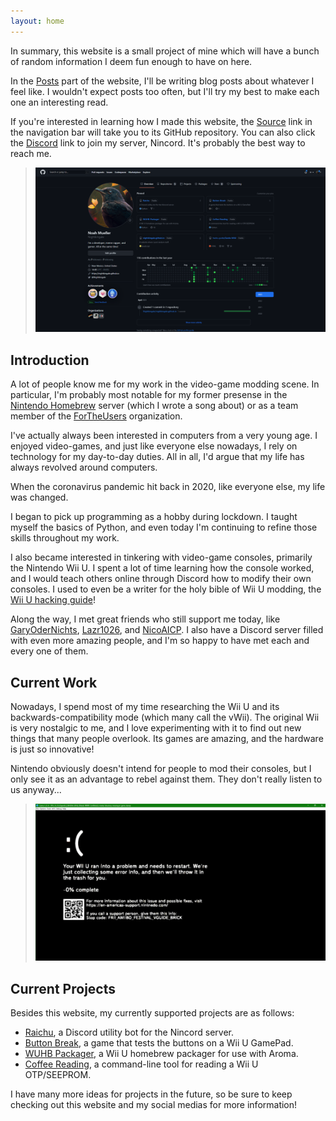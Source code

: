 ```yaml
---
layout: home
---
```


In summary, this website is a small project of mine which will have a bunch of random information I deem fun enough to have on here.

In the [Posts](../works) part of the website, I'll be writing blog posts about whatever I feel like. I wouldn't expect posts too often, but I'll try my best to make each one an interesting read.

If you're interested in learning how I made this website, the [Source](https://github.com/Nightkingale/Personal-Website) link in the navigation bar will take you to its GitHub repository. You can also click the [Discord](https://discord.gg/mYjeaZQ) link to join my server, Nincord. It's probably the best way to reach me.

> ![A snapshot of my GitHub profile when this website was created.](./assets/images/about/github_page.png)

## Introduction

A lot of people know me for my work in the video-game modding scene. In particular, I'm probably most notable for my former presense in the [Nintendo Homebrew](https://discord.gg/C29hYvh) server (which I wrote a song about) or as a team member of the [ForTheUsers](https://fortheusers.org/) organization.

I've actually always been interested in computers from a very young age. I enjoyed video-games, and just like everyone else nowadays, I rely on technology for my day-to-day duties. All in all, I'd argue that my life has always revolved around computers.

When the coronavirus pandemic hit back in 2020, like everyone else, my life was changed.

I began to pick up programming as a hobby during lockdown. I taught myself the basics of Python, and even today I'm continuing to refine those skills throughout my work.

I also became interested in tinkering with video-game consoles, primarily the Nintendo Wii U. I spent a lot of time learning how the console worked, and I would teach others online through Discord how to modify their own consoles. I used to even be a writer for the holy bible of Wii U modding, the [Wii U hacking guide](https://wiiu.hacks.guide)!

Along the way, I met great friends who still support me today, like [GaryOderNichts](https://github.com/GaryOderNichts), [Lazr1026](https://github.com/Lazr1026), and [NicoAICP](https://github.com/NicoAICP). I also have a Discord server filled with even more amazing people, and I'm so happy to have met each and every one of them.

## Current Work

Nowadays, I spend most of my time researching the Wii U and its backwards-compatibility mode (which many call the vWii). The original Wii is very nostalgic to me, and I love experimenting with it to find out new things that many people overlook. Its games are amazing, and the hardware is just so innovative!

Nintendo obviously doesn't intend for people to mod their consoles, but I only see it as an advantage to rebel against them. They don't really listen to us anyway...

> ![A fake Nintendo Wii U brick screen I made back when the pandemic started.](./assets/images/about/funny_brick.png)

## Current Projects

Besides this website, my currently supported projects are as follows:

* [Raichu](https://github.com/Nightkingale/Raichu), a Discord utility bot for the Nincord server.
* [Button Break](https://github.com/Nightkingale/Button-Break), a game that tests the buttons on a Wii U GamePad. 
* [WUHB Packager](https://github.com/Nightkingale/WUHB-Packager), a Wii U homebrew packager for use with Aroma.
* [Coffee Reading](https://github.com/Nightkingale/Coffee-Reading), a command-line tool for reading a Wii U OTP/SEEPROM.

I have many more ideas for projects in the future, so be sure to keep checking out this website and my social medias for more information!